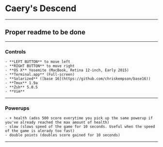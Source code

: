 # Caery's Descend

---
## Proper **readme** to be done
---
### Controls
```
- **LEFT BUTTON** to move left
- **RIGHT BUTTON** to move right
- **OS X** Yosemite (MacBook, Retina 12-inch, Early 2015)
- **Terminal.app** (Full-screen)
- **Solarized** ([base 16](https://github.com/chriskempson/base16))
- **Tmux** 1.9a
- **Zsh** 5.0.5
- **Vim**
```
---
### Powerups
```
- + health (adss 500 score everytime you pick up the same powerup if you've already reached the max amount of health)
- slow (slows speed of the game for 10 seconds. Useful when the speed of the game is alerady too fast)
- double points (doubles score gained for 10 seconds)
```
---
